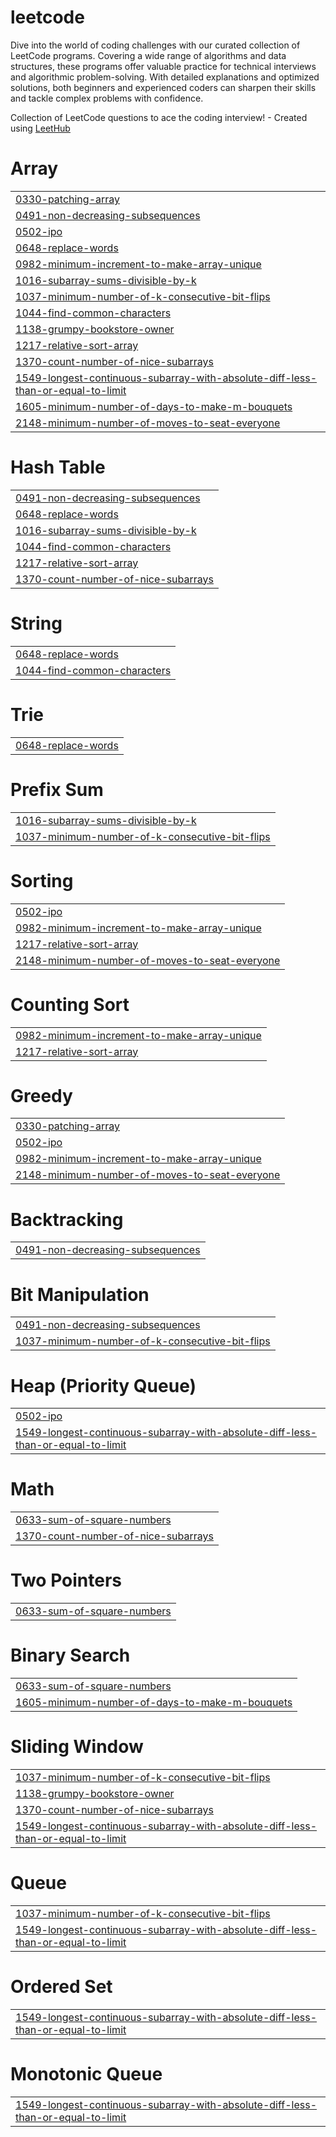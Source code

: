 # leetcode

Dive into the world of coding challenges with our curated collection of LeetCode programs. Covering a wide range of algorithms and data structures, these programs offer valuable practice for technical interviews and algorithmic problem-solving. With detailed explanations and optimized solutions, both beginners and experienced coders can sharpen their skills and tackle complex problems with confidence.

Collection of LeetCode questions to ace the coding interview! - Created using [LeetHub](https://github.com/QasimWani/LeetHub)


# Array
|  |
| ------- |
| [0330-patching-array](https://github.com/ayushuv/leetcode/tree/master/0330-patching-array) |
| [0491-non-decreasing-subsequences](https://github.com/ayushuv/leetcode/tree/master/0491-non-decreasing-subsequences) |
| [0502-ipo](https://github.com/ayushuv/leetcode/tree/master/0502-ipo) |
| [0648-replace-words](https://github.com/ayushuv/leetcode/tree/master/0648-replace-words) |
| [0982-minimum-increment-to-make-array-unique](https://github.com/ayushuv/leetcode/tree/master/0982-minimum-increment-to-make-array-unique) |
| [1016-subarray-sums-divisible-by-k](https://github.com/ayushuv/leetcode/tree/master/1016-subarray-sums-divisible-by-k) |
| [1037-minimum-number-of-k-consecutive-bit-flips](https://github.com/ayushuv/leetcode/tree/master/1037-minimum-number-of-k-consecutive-bit-flips) |
| [1044-find-common-characters](https://github.com/ayushuv/leetcode/tree/master/1044-find-common-characters) |
| [1138-grumpy-bookstore-owner](https://github.com/ayushuv/leetcode/tree/master/1138-grumpy-bookstore-owner) |
| [1217-relative-sort-array](https://github.com/ayushuv/leetcode/tree/master/1217-relative-sort-array) |
| [1370-count-number-of-nice-subarrays](https://github.com/ayushuv/leetcode/tree/master/1370-count-number-of-nice-subarrays) |
| [1549-longest-continuous-subarray-with-absolute-diff-less-than-or-equal-to-limit](https://github.com/ayushuv/leetcode/tree/master/1549-longest-continuous-subarray-with-absolute-diff-less-than-or-equal-to-limit) |
| [1605-minimum-number-of-days-to-make-m-bouquets](https://github.com/ayushuv/leetcode/tree/master/1605-minimum-number-of-days-to-make-m-bouquets) |
| [2148-minimum-number-of-moves-to-seat-everyone](https://github.com/ayushuv/leetcode/tree/master/2148-minimum-number-of-moves-to-seat-everyone) |
# Hash Table
|  |
| ------- |
| [0491-non-decreasing-subsequences](https://github.com/ayushuv/leetcode/tree/master/0491-non-decreasing-subsequences) |
| [0648-replace-words](https://github.com/ayushuv/leetcode/tree/master/0648-replace-words) |
| [1016-subarray-sums-divisible-by-k](https://github.com/ayushuv/leetcode/tree/master/1016-subarray-sums-divisible-by-k) |
| [1044-find-common-characters](https://github.com/ayushuv/leetcode/tree/master/1044-find-common-characters) |
| [1217-relative-sort-array](https://github.com/ayushuv/leetcode/tree/master/1217-relative-sort-array) |
| [1370-count-number-of-nice-subarrays](https://github.com/ayushuv/leetcode/tree/master/1370-count-number-of-nice-subarrays) |
# String
|  |
| ------- |
| [0648-replace-words](https://github.com/ayushuv/leetcode/tree/master/0648-replace-words) |
| [1044-find-common-characters](https://github.com/ayushuv/leetcode/tree/master/1044-find-common-characters) |
# Trie
|  |
| ------- |
| [0648-replace-words](https://github.com/ayushuv/leetcode/tree/master/0648-replace-words) |
# Prefix Sum
|  |
| ------- |
| [1016-subarray-sums-divisible-by-k](https://github.com/ayushuv/leetcode/tree/master/1016-subarray-sums-divisible-by-k) |
| [1037-minimum-number-of-k-consecutive-bit-flips](https://github.com/ayushuv/leetcode/tree/master/1037-minimum-number-of-k-consecutive-bit-flips) |
# Sorting
|  |
| ------- |
| [0502-ipo](https://github.com/ayushuv/leetcode/tree/master/0502-ipo) |
| [0982-minimum-increment-to-make-array-unique](https://github.com/ayushuv/leetcode/tree/master/0982-minimum-increment-to-make-array-unique) |
| [1217-relative-sort-array](https://github.com/ayushuv/leetcode/tree/master/1217-relative-sort-array) |
| [2148-minimum-number-of-moves-to-seat-everyone](https://github.com/ayushuv/leetcode/tree/master/2148-minimum-number-of-moves-to-seat-everyone) |
# Counting Sort
|  |
| ------- |
| [0982-minimum-increment-to-make-array-unique](https://github.com/ayushuv/leetcode/tree/master/0982-minimum-increment-to-make-array-unique) |
| [1217-relative-sort-array](https://github.com/ayushuv/leetcode/tree/master/1217-relative-sort-array) |
# Greedy
|  |
| ------- |
| [0330-patching-array](https://github.com/ayushuv/leetcode/tree/master/0330-patching-array) |
| [0502-ipo](https://github.com/ayushuv/leetcode/tree/master/0502-ipo) |
| [0982-minimum-increment-to-make-array-unique](https://github.com/ayushuv/leetcode/tree/master/0982-minimum-increment-to-make-array-unique) |
| [2148-minimum-number-of-moves-to-seat-everyone](https://github.com/ayushuv/leetcode/tree/master/2148-minimum-number-of-moves-to-seat-everyone) |
# Backtracking
|  |
| ------- |
| [0491-non-decreasing-subsequences](https://github.com/ayushuv/leetcode/tree/master/0491-non-decreasing-subsequences) |
# Bit Manipulation
|  |
| ------- |
| [0491-non-decreasing-subsequences](https://github.com/ayushuv/leetcode/tree/master/0491-non-decreasing-subsequences) |
| [1037-minimum-number-of-k-consecutive-bit-flips](https://github.com/ayushuv/leetcode/tree/master/1037-minimum-number-of-k-consecutive-bit-flips) |
# Heap (Priority Queue)
|  |
| ------- |
| [0502-ipo](https://github.com/ayushuv/leetcode/tree/master/0502-ipo) |
| [1549-longest-continuous-subarray-with-absolute-diff-less-than-or-equal-to-limit](https://github.com/ayushuv/leetcode/tree/master/1549-longest-continuous-subarray-with-absolute-diff-less-than-or-equal-to-limit) |
# Math
|  |
| ------- |
| [0633-sum-of-square-numbers](https://github.com/ayushuv/leetcode/tree/master/0633-sum-of-square-numbers) |
| [1370-count-number-of-nice-subarrays](https://github.com/ayushuv/leetcode/tree/master/1370-count-number-of-nice-subarrays) |
# Two Pointers
|  |
| ------- |
| [0633-sum-of-square-numbers](https://github.com/ayushuv/leetcode/tree/master/0633-sum-of-square-numbers) |
# Binary Search
|  |
| ------- |
| [0633-sum-of-square-numbers](https://github.com/ayushuv/leetcode/tree/master/0633-sum-of-square-numbers) |
| [1605-minimum-number-of-days-to-make-m-bouquets](https://github.com/ayushuv/leetcode/tree/master/1605-minimum-number-of-days-to-make-m-bouquets) |
# Sliding Window
|  |
| ------- |
| [1037-minimum-number-of-k-consecutive-bit-flips](https://github.com/ayushuv/leetcode/tree/master/1037-minimum-number-of-k-consecutive-bit-flips) |
| [1138-grumpy-bookstore-owner](https://github.com/ayushuv/leetcode/tree/master/1138-grumpy-bookstore-owner) |
| [1370-count-number-of-nice-subarrays](https://github.com/ayushuv/leetcode/tree/master/1370-count-number-of-nice-subarrays) |
| [1549-longest-continuous-subarray-with-absolute-diff-less-than-or-equal-to-limit](https://github.com/ayushuv/leetcode/tree/master/1549-longest-continuous-subarray-with-absolute-diff-less-than-or-equal-to-limit) |
# Queue
|  |
| ------- |
| [1037-minimum-number-of-k-consecutive-bit-flips](https://github.com/ayushuv/leetcode/tree/master/1037-minimum-number-of-k-consecutive-bit-flips) |
| [1549-longest-continuous-subarray-with-absolute-diff-less-than-or-equal-to-limit](https://github.com/ayushuv/leetcode/tree/master/1549-longest-continuous-subarray-with-absolute-diff-less-than-or-equal-to-limit) |
# Ordered Set
|  |
| ------- |
| [1549-longest-continuous-subarray-with-absolute-diff-less-than-or-equal-to-limit](https://github.com/ayushuv/leetcode/tree/master/1549-longest-continuous-subarray-with-absolute-diff-less-than-or-equal-to-limit) |
# Monotonic Queue
|  |
| ------- |
| [1549-longest-continuous-subarray-with-absolute-diff-less-than-or-equal-to-limit](https://github.com/ayushuv/leetcode/tree/master/1549-longest-continuous-subarray-with-absolute-diff-less-than-or-equal-to-limit) |